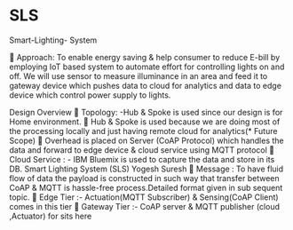 # SLS
Smart-Lighting- System

 Approach: To enable energy saving & help consumer to reduce E-bill by employing IoT based system to automate effort for controlling lights on and off. We will use sensor to measure illuminance in an area and feed it to gateway device which pushes data to cloud for analytics and data to edge device which control power supply to lights.

Design Overview
 Topology: -Hub & Spoke is used since our design is for Home environment.
 Hub & Spoke is used because we are doing most of the processing locally and just having remote cloud for analytics(* Future Scope)
 Overhead is placed on Server (CoAP Protocol) which handles the data and forward to edge device & cloud service using MQTT protocol
 Cloud Service : - IBM Bluemix is used to capture the data and store in its DB.
Smart Lighting System (SLS) Yogesh Suresh
 Message : To have fluid flow of data the payload is constructed in such way that transfer between CoAP & MQTT is hassle-free process.Detailed format given in sub sequent topic.
 Edge Tier :- Actuation(MQTT Subscriber) & Sensing(CoAP Client) comes in this tier
 Gateway Tier :- CoAP server & MQTT publisher (cloud ,Actuator) for sits here

